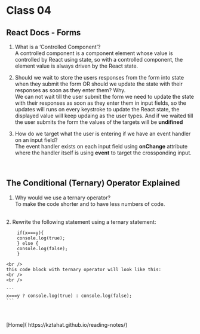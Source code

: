# Class 04

## React Docs - Forms

1. What is a ‘Controlled Component’?<br />
    A controlled component is a component element whose value is controlled by React using state, so with a controlled component, the element value is always driven by the React state. 
    <br />
    
2. Should we wait to store the users responses from the form into state when they submit the form OR should we update the state with their responses as soon as they enter them? Why.<br />
    We can not wait till the user submit the form we need to update the state with their responses as soon as they enter them in input fields, so the updates will runs on every keystroke to update the React state, the displayed value will keep updaing as the user types. And if we waited till the user submits the form the values of the targets will be **undifined**
    <br />

3. How do we target what the user is entering if we have an event handler on an input field?<br />
    The event handler exists on each input field using **onChange** attribute where the handler itself is using **event** to target the crossponding input.
<br />

## The Conditional (Ternary) Operator Explained

1. Why would we use a ternary operator?<br />
    To make the code shorter and to have less numbers of code.
<br />
2. Rewrite the following statement using a ternary statement:<br />

        if(x===y){
        console.log(true);
        } else {
        console.log(false);
        }

    <br />
    this code block with ternary operator will look like this:
    <br />
    <br />
    
    ```
    x===y ? console.log(true) : console.log(false);
    ```

<br />
<br />
[Home]( https://kztahat.github.io/reading-notes/)